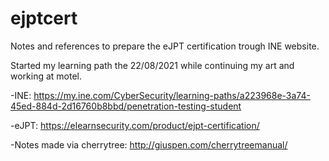 # ejptcert
Notes and references to prepare the eJPT certification trough INE website.

Started my learning path the 22/08/2021 while continuing my art and working at motel.

-INE: https://my.ine.com/CyberSecurity/learning-paths/a223968e-3a74-45ed-884d-2d16760b8bbd/penetration-testing-student

-eJPT: https://elearnsecurity.com/product/ejpt-certification/

-Notes made via cherrytree: http://giuspen.com/cherrytreemanual/

